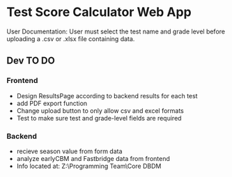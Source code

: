 # Test Score Calculator Web App
User Documentation:
    User must select the test name and grade level before uploading a .csv or .xlsx file containing data. 

## **Dev TO DO**
### Frontend
* Design ResultsPage according to backend results for each test
* add PDF export function
* Change upload button to only allow csv and excel formats
* Test to make sure test and grade-level fields are required

### Backend
* recieve season value from form data
* analyze earlyCBM and Fastbridge data from frontend
* Info located at: Z:\Programming Team\Core DBDM

